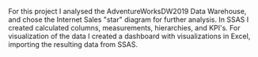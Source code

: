 For this project I analysed the AdventureWorksDW2019 Data Warehouse, 
and chose the Internet Sales "star" diagram for further analysis.
In SSAS I created calculated columns, measurements, hierarchies, and KPI's.
For visualization of the data I created a dashboard with visualizations in Excel,
importing the resulting data from SSAS.
